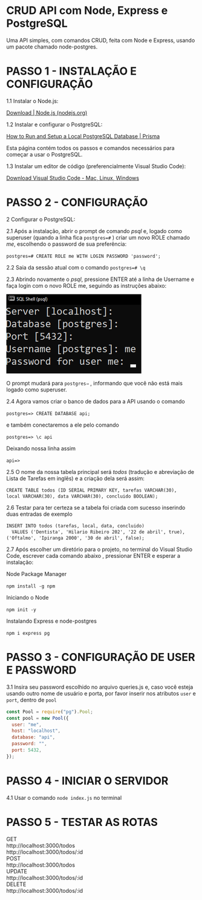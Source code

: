 # CRUD API com Node, Express e PostgreSQL

Uma API simples, com comandos CRUD, feita com Node e Express, usando um pacote chamado node-postgres.

# PASSO 1 - INSTALAÇÃO E CONFIGURAÇÃO

1.1 Instalar o Node.js:

[Download | Node.js (nodejs.org)](https://nodejs.org/en/download/)

1.2 Instalar e configurar o PostgreSQL:

[How to Run and Setup a Local PostgreSQL Database | Prisma](https://www.prisma.io/dataguide/postgresql/setting-up-a-local-postgresql-database)

Esta página contém todos os passos e comandos necessários para começar a usar o PostgreSQL.

1.3 Instalar um editor de código (preferencialmente Visual Studio Code):

[Download Visual Studio Code - Mac, Linux, Windows](https://code.visualstudio.com/Download)

# PASSO 2 - CONFIGURAÇÃO

2 Configurar o PostgreSQL:

2.1 Após a instalação, abrir o prompt de comando *psql* e, logado como superuser (quando a linha fica `postgres=#` ) criar um novo ROLE chamado *me*, escolhendo o password de sua preferência:

`postgres=# CREATE ROLE me WITH LOGIN PASSWORD 'password';`

2.2 Saia da sessão atual com o comando `postgres=# \q`

2.3 Abrindo novamente o *psql*, pressione ENTER até a linha de Username e faça login com o novo ROLE me, seguindo as instruções abaixo:

![Untitled](imagens/Untitled.png)

O prompt mudará para `postgres⇒` , informando que você não está mais logado como superuser.

2.4 Agora vamos criar o banco de dados para a API usando o comando

`postgres=> CREATE DATABASE api;`

e também conectaremos a ele pelo comando

`postgres=> \c api`

Deixando nossa linha assim

`api=>`

2.5 O nome da nossa tabela principal será *todos* (tradução e abreviação de Lista de Tarefas em inglês) e a criação dela será assim:

```
CREATE TABLE todos (ID SERIAL PRIMARY KEY, tarefas VARCHAR(30),
local VARCHAR(30), data VARCHAR(30), concluido BOOLEAN);
```

2.6 Testar para ter certeza se a tabela foi criada com sucesso inserindo duas entradas de exemplo

```
INSERT INTO todos (tarefas, local, data, concluido)
  VALUES ('Dentista', 'Hilario Ribeiro 202', '22 de abril', true), 
('Oftalmo', 'Ipiranga 2000', '30 de abril', false);
```

2.7 Após escolher um diretório para o projeto, no terminal do Visual Studio Code,  escrever cada comando abaixo , pressionar ENTER e esperar a instalação:

Node Package Manager

`npm install -g npm`

Iniciando o Node

`npm init -y`

Instalando Express e node-postgres

`npm i express pg`

# PASSO 3 - CONFIGURAÇÃO DE USER E PASSWORD

3.1 Insira seu password escolhido no arquivo queries.js e, caso você esteja usando outro nome de usuário e porta, por favor inserir nos atributos `user` e `port`, dentro de `pool`

```jsx
const Pool = require("pg").Pool;
const pool = new Pool({
  user: "me",
  host: "localhost",
  database: "api",
  password: "",
  port: 5432,
});
```

# PASSO 4 - INICIAR O SERVIDOR

4.1 Usar o comando `node index.js` no terminal

# PASSO 5 - TESTAR AS ROTAS

GET  
http://localhost:3000/todos  
http://localhost:3000/todos/:id  
POST  
http://localhost:3000/todos  
UPDATE  
http://localhost:3000/todos/:id  
DELETE  
http://localhost:3000/todos/:id  
